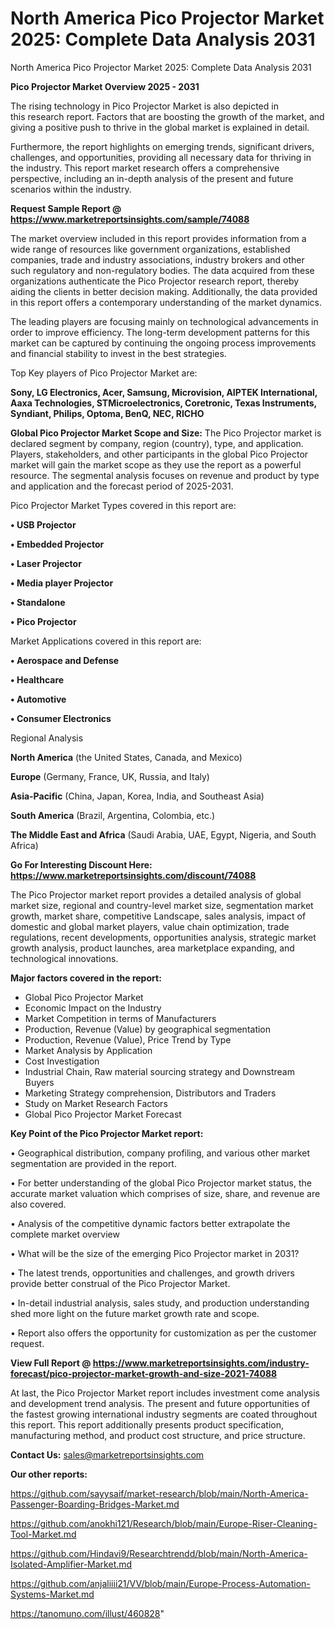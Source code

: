 # North America Pico Projector Market 2025: Complete Data Analysis 2031
 North America Pico Projector Market 2025: Complete Data Analysis 2031

<Strong> Pico Projector Market Overview 2025 - 2031</strong>

The rising technology in Pico Projector Market is also depicted in this research report. Factors that are boosting the growth of the market, and giving a positive push to thrive in the global market is explained in detail.

Furthermore, the report highlights on emerging trends, significant drivers, challenges, and opportunities, providing all necessary data for thriving in the industry. This report market research offers a comprehensive perspective, including an in-depth analysis of the present and future scenarios within the industry.

<strong>Request Sample Report @ <a href=https://www.marketreportsinsights.com/sample/74088>https://www.marketreportsinsights.com/sample/74088</a></strong>

The market overview included in this report provides information from a wide range of resources like government organizations, established companies, trade and industry associations, industry brokers and other such regulatory and non-regulatory bodies. The data acquired from these organizations authenticate the Pico Projector research report, thereby aiding the clients in better decision making. Additionally, the data provided in this report offers a contemporary understanding of the market dynamics.

The leading players are focusing mainly on technological advancements in order to improve efficiency. The long-term development patterns for this market can be captured by continuing the ongoing process improvements and financial stability to invest in the best strategies.

Top Key players of Pico Projector Market are:

<strong>Sony, LG Electronics, Acer, Samsung, Microvision, AIPTEK International, Aaxa Technologies, STMicroelectronics, Coretronic, Texas Instruments, Syndiant, Philips, Optoma, BenQ, NEC, RICHO</strong>

<strong><b>Global Pico Projector Market Scope and Size:</b></strong>
The Pico Projector market is declared segment by company, region (country), type, and application. Players, stakeholders, and other participants in the global Pico Projector market will gain the market scope as they use the report as a powerful resource. The segmental analysis focuses on revenue and product by type and application and the forecast period of 2025-2031.

Pico Projector Market Types covered in this report are:

<strong>• USB Projector

• Embedded Projector

• Laser Projector

• Media player Projector

• Standalone

• Pico Projector</strong>

Market Applications covered in this report are:

<strong>• Aerospace and Defense

• Healthcare

• Automotive

• Consumer Electronics</strong> 

Regional Analysis

<strong>North America</strong> (the United States, Canada, and Mexico)

<strong>Europe</strong> (Germany, France, UK, Russia, and Italy)

<strong>Asia-Pacific</strong> (China, Japan, Korea, India, and Southeast Asia)

<strong>South America</strong> (Brazil, Argentina, Colombia, etc.)

<strong>The Middle East and Africa</strong> (Saudi Arabia, UAE, Egypt, Nigeria, and South Africa)

<strong>Go For Interesting Discount Here: <a href=https://www.marketreportsinsights.com/discount/74088>https://www.marketreportsinsights.com/discount/74088</a></strong>

The Pico Projector market report provides a detailed analysis of global market size, regional and country-level market size, segmentation market growth, market share, competitive Landscape, sales analysis, impact of domestic and global market players, value chain optimization, trade regulations, recent developments, opportunities analysis, strategic market growth analysis, product launches, area marketplace expanding, and technological innovations.

<strong><b>Major factors covered in the report:</b></strong>
<ul>
  <li>Global Pico Projector Market </li>
  <li>Economic Impact on the Industry</li>
  <li>Market Competition in terms of Manufacturers</li>
  <li>Production, Revenue (Value) by geographical segmentation</li>
  <li>Production, Revenue (Value), Price Trend by Type</li>
  <li>Market Analysis by Application</li>
  <li>Cost Investigation</li>
  <li>Industrial Chain, Raw material sourcing strategy and Downstream Buyers</li>
  <li>Marketing Strategy comprehension, Distributors and Traders</li>
  <li>Study on Market Research Factors</li>
  <li>Global Pico Projector Market Forecast</li>
</ul>

<strong><b>Key Point of the Pico Projector Market report:</b></strong>

• Geographical distribution, company profiling, and various other market segmentation are provided in the report.

• For better understanding of the global Pico Projector market status, the accurate market valuation which comprises of size, share, and revenue are also covered.

• Analysis of the competitive dynamic factors better extrapolate the complete market overview

• What will be the size of the emerging Pico Projector market in 2031?

• The latest trends, opportunities and challenges, and growth drivers provide better construal of the Pico Projector Market.

• In-detail industrial analysis, sales study, and production understanding shed more light on the future market growth rate and scope.

• Report also offers the opportunity for customization as per the customer request.

<strong><b>View Full Report @ <a href=https://www.marketreportsinsights.com/industry-forecast/pico-projector-market-growth-and-size-2021-74088>https://www.marketreportsinsights.com/industry-forecast/pico-projector-market-growth-and-size-2021-74088</a></b></strong>


At last, the Pico Projector Market report includes investment come analysis and development trend analysis. The present and future opportunities of the fastest growing international industry segments are coated throughout this report. This report additionally presents product specification, manufacturing method, and product cost structure, and price structure.

<strong>Contact Us:</strong>
sales@marketreportsinsights.com

<strong>Our other reports:</strong>

<a href=https://github.com/sayysaif/market-research/blob/main/North-America-Passenger-Boarding-Bridges-Market.md>https://github.com/sayysaif/market-research/blob/main/North-America-Passenger-Boarding-Bridges-Market.md</a>

<a href=https://github.com/anokhi121/Research/blob/main/Europe-Riser-Cleaning-Tool-Market.md>https://github.com/anokhi121/Research/blob/main/Europe-Riser-Cleaning-Tool-Market.md</a>

<a href=https://github.com/Hindavi9/Researchtrendd/blob/main/North-America-Isolated-Amplifier-Market.md>https://github.com/Hindavi9/Researchtrendd/blob/main/North-America-Isolated-Amplifier-Market.md</a>

<a href=https://github.com/anjaliiii21/VV/blob/main/Europe-Process-Automation-Systems-Market.md>https://github.com/anjaliiii21/VV/blob/main/Europe-Process-Automation-Systems-Market.md</a>

<a href=https://tanomuno.com/illust/460828>https://tanomuno.com/illust/460828</a>"
